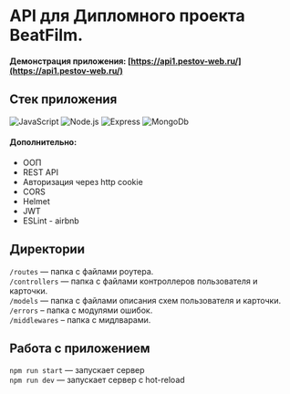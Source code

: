 # API для Дипломного проекта BeatFilm.

#### Демонстрация приложения: [https://api1.pestov-web.ru/](https://api1.pestov-web.ru/)
## Стек приложения

![JavaScript](https://img.shields.io/badge/-JavaScript-141130?style=flat-square&logo=JavaScript)
![Node.js](https://img.shields.io/badge/-Node.js-141130?style=flat-square&logo=Node.js)
![Express](https://img.shields.io/badge/-Express-141130?style=flat-square&logo=Express)
![MongoDb](https://img.shields.io/badge/-MongoDB-141130?style=flat-square&logo=MongoDb)

#### Дополнительно:
- ООП
- REST API
- Авторизация через http cookie
- CORS
- Helmet
- JWT
- ESLint - airbnb

## Директории

`/routes` — папка с файлами роутера.<br>
`/controllers` — папка с файлами контроллеров пользователя и карточки. <br>
`/models` — папка с файлами описания схем пользователя и карточки.<br>
`/errors` – папка с модулями ошибок.<br>
`/middlewares` – папка с мидлварами.<br>

## Работа с приложением
`npm run start` — запускает сервер   
`npm run dev` — запускает сервер с hot-reload


